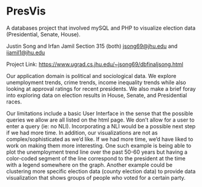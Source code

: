 # PresVis
A databases project that involved mySQL and PHP to visualize election data (Presidential, Senate, House).

Justin Song and Irfan Jamil
Section 315 (both)
jsong69@jhu.edu and ijamil1@jhu.edu

Project Link: https://www.ugrad.cs.jhu.edu/~jsong69/dbfinaljsong.html

Our application domain is political and sociological data. We explore unemployment trends, crime trends, income inequality trends while also looking at approval ratings for recent presidents. We also make a brief foray into exploring data on election results in House, Senate, and Presidential races.

Our limitations include a basic User Interface in the sense that the possible queries we allow are all listed on the html page. We don’t allow for a user to enter a query (ie: no NLI). Incorporating a NLI would be a possible next step if we had more time. In addition, our visualizations are not as complex/sophisticated as we’d like. If we had more time, we’d have liked to work on making them more interesting. One such example is being able to plot the unemployment trend line over the past 50-60 years but having a color-coded segment of the line correspond to the president at the time with a legend somewhere on the graph. Another example could be clustering more specific election data (county election data) to provide data visualization that shows groups of people who voted for a certain party. 

